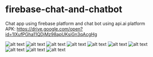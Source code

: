 # firebase-chat-and-chatbot
Chat app using firebase platform and chat bot using api.ai platform<br/>
APK: https://drive.google.com/open?id=1lXufPGha11QDjMz98apUKsiGn3qAcgHg

![alt text](https://drive.google.com/uc?id=1UKHEACGCUG_NXNkjrPeoOqfc2JffxG76)
![alt text](https://drive.google.com/uc?id=1Nb9JFvG7z0KLpyjMmnU8fbTFIGiJFKzw)
![alt text](https://drive.google.com/uc?id=1Nb9JFvG7z0KLpyjMmnU8fbTFIGiJFKzw)
![alt text](https://drive.google.com/uc?id=1BhxP_BtqwuDDCvgmgre9Qkh-MKq6V7EG)
![alt text](https://drive.google.com/uc?id=1w5jSiPNj7mUVLkPMuR5wlB9kwDlXfnHq)
![alt text](https://drive.google.com/uc?id=1Jd_0DXvI8kSL8oj9vPQTMuBmRF6irGWd)
![alt text](https://drive.google.com/uc?id=1NBwytSL9v6Ics8zgcaL3RFV4X7n854cE)
![alt text](https://drive.google.com/uc?id=1MGaB5kotvgrSI-xEe5FMgqNcEITKismQ)
![alt text](https://drive.google.com/uc?id=1bGzpGdVQIMcPhfsqsjtPb7qNORzUi1zM)
![alt text](https://drive.google.com/uc?id=18TxNOE6F--YyFrYJQNViVQwvFoMAs3US)
